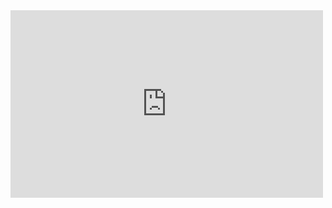 <iframe src="https://archive.org/embed/Doom-2" width="500" height="300" frameborder="0" webkitallowfullscreen="true" mozallowfullscreen="true" allowfullscreen></iframe>
